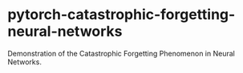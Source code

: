 # pytorch-catastrophic-forgetting-neural-networks
Demonstration of the Catastrophic Forgetting Phenomenon in Neural Networks.
